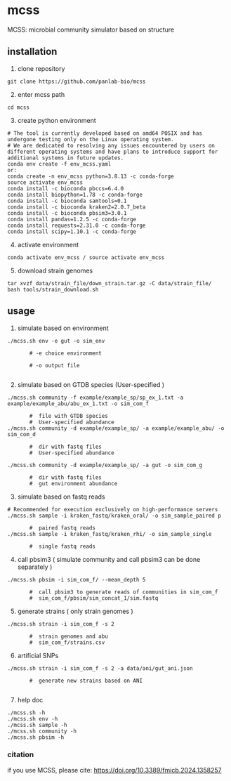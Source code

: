 # mcss
MCSS: microbial community simulator based on structure
## installation

1. clone repository
```
git clone https://github.com/panlab-bio/mcss
```

2.  enter mcss path
```
cd mcss
```
3. create python environment
```
# The tool is currently developed based on amd64 POSIX and has undergone testing only on the Linux operating system.
# We are dedicated to resolving any issues encountered by users on different operating systems and have plans to introduce support for additional systems in future updates.
conda env create -f env_mcss.yaml
or:
conda create -n env_mcss python=3.8.13 -c conda-forge
source activate env_mcss
conda install -c bioconda pbccs=6.4.0
conda install biopython=1.78 -c conda-forge
conda install -c bioconda samtools=0.1
conda install -c bioconda kraken2=2.0.7_beta
conda install -c bioconda pbsim3=3.0.1
conda install pandas=1.2.5 -c conda-forge
conda install requests=2.31.0 -c conda-forge
conda install scipy=1.10.1 -c conda-forge
```
    
4. activate environment
```
conda activate env_mcss / source activate env_mcss
```
5. download strain genomes
```
tar xvzf data/strain_file/down_strain.tar.gz -C data/strain_file/
bash tools/strain_download.sh
```

## usage

1. simulate based on environment

```
./mcss.sh env -e gut -o sim_env 
   
       # -e choice environment 
   
       # -o output file 
   
```
   
   
2. simulate based on GTDB species (User-specified )
```
./mcss.sh community -f example/example_sp/sp_ex_1.txt -a example/example_abu/abu_ex_1.txt -o sim_com_f 
   
       #  file with GTDB species
       #  User-specified abundance
./mcss.sh community -d example/example_sp/ -a example/example_abu/ -o sim_com_d
   
       #  dir with fastq files
       #  User-specified abundance
       
./mcss.sh community -d example/example_sp/ -a gut -o sim_com_g
   
       #  dir with fastq files
       #  gut environment abundance
```

3. simulate based on fastq reads
```
# Recommended for execution exclusively on high-performance servers
./mcss.sh sample -i kraken_fastq/kraken_oral/ -o sim_sample_paired p 
   
       #  paired fastq reads
./mcss.sh sample -i kraken_fastq/kraken_rhi/ -o sim_sample_single
   
       #  single fastq reads
```

4. call pbsim3 ( simulate community and call pbsim3 can be done separately )
```
./mcss.sh pbsim -i sim_com_f/ --mean_depth 5
   
       #  call pbsim3 to generate reads of communities in sim_com_f
       #  sim_com_f/pbsim/sim_concat_1/sim.fastq
```

5. generate strains ( only strain genomes )
```
./mcss.sh strain -i sim_com_f -s 2
   
       #  strain genomes and abu
       #  sim_com_f/strains.csv
```

6. artificial SNPs
```
./mcss.sh strain -i sim_com_f -s 2 -a data/ani/gut_ani.json
   
       #  generate new strains based on ANI
       

```

7. help doc
```
./mcss.sh -h
./mcss.sh env -h
./mcss.sh sample -h
./mcss.sh community -h
./mcss.sh pbsim -h

```

### citation
if you use MCSS, please cite:  https://doi.org/10.3389/fmicb.2024.1358257





